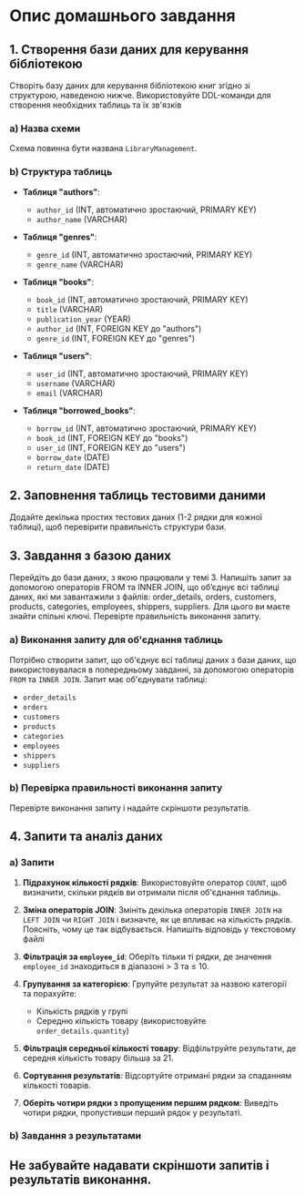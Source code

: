 # Опис домашнього завдання

## 1. Створення бази даних для керування бібліотекою
Створіть базу даних для керування бібліотекою книг згідно зі структурою, наведеною нижче. Використовуйте DDL-команди для створення необхідних таблиць та їх зв'язків

### a) Назва схеми
Схема повинна бути названа `LibraryManagement`.

### b) Структура таблиць

- **Таблиця "authors"**:
  - `author_id` (INT, автоматично зростаючий, PRIMARY KEY)
  - `author_name` (VARCHAR)
  
- **Таблиця "genres"**:
  - `genre_id` (INT, автоматично зростаючий, PRIMARY KEY)
  - `genre_name` (VARCHAR)
  
- **Таблиця "books"**:
  - `book_id` (INT, автоматично зростаючий, PRIMARY KEY)
  - `title` (VARCHAR)
  - `publication_year` (YEAR)
  - `author_id` (INT, FOREIGN KEY до "authors")
  - `genre_id` (INT, FOREIGN KEY до "genres")
  
- **Таблиця "users"**:
  - `user_id` (INT, автоматично зростаючий, PRIMARY KEY)
  - `username` (VARCHAR)
  - `email` (VARCHAR)
  
- **Таблиця "borrowed_books"**:
  - `borrow_id` (INT, автоматично зростаючий, PRIMARY KEY)
  - `book_id` (INT, FOREIGN KEY до "books")
  - `user_id` (INT, FOREIGN KEY до "users")
  - `borrow_date` (DATE)
  - `return_date` (DATE)

## 2. Заповнення таблиць тестовими даними
Додайте декілька простих тестових даних (1-2 рядки для кожної таблиці), щоб перевірити правильність структури бази.

## 3. Завдання з базою даних
Перейдіть до бази даних, з якою працювали у темі 3. Напишіть запит за допомогою операторів FROM та INNER JOIN, що об’єднує всі таблиці даних, які ми завантажили з файлів: order_details, orders, customers, products, categories, employees, shippers, suppliers. Для цього ви маєте знайти спільні ключі.
Перевірте правильність виконання запиту.

### a) Виконання запиту для об'єднання таблиць

Потрібно створити запит, що об'єднує всі таблиці даних з бази даних, що використовувалася в попередньому завданні, за допомогою операторів `FROM` та `INNER JOIN`. Запит має об'єднувати таблиці:

- `order_details`
- `orders`
- `customers`
- `products`
- `categories`
- `employees`
- `shippers`
- `suppliers`

### b) Перевірка правильності виконання запиту

Перевірте виконання запиту і надайте скріншоти результатів.

## 4. Запити та аналіз даних

### a) Запити

1. **Підрахунок кількості рядків**:
   Використовуйте оператор `COUNT`, щоб визначити, скільки рядків ви отримали після об'єднання таблиць.

2. **Зміна операторів JOIN**:
   Змініть декілька операторів `INNER JOIN` на `LEFT JOIN` чи `RIGHT JOIN` і визначте, як це впливає на кількість рядків. Поясніть, чому це так відбувається. Напишіть відповідь у текстовому файлі

3. **Фільтрація за `employee_id`**:
   Оберіть тільки ті рядки, де значення `employee_id` знаходиться в діапазоні > 3 та ≤ 10.

4. **Групування за категорією**:
   Групуйте результат за назвою категорії та порахуйте:
   - Кількість рядків у групі
   - Середню кількість товару (використовуйте `order_details.quantity`)

5. **Фільтрація середньої кількості товару**:
   Відфільтруйте результати, де середня кількість товару більша за 21.

6. **Сортування результатів**:
   Відсортуйте отримані рядки за спаданням кількості товарів.

7. **Оберіть чотири рядки з пропущеним першим рядком**:
   Виведіть чотири рядки, пропустивши перший рядок у результаті.

### b) Завдання з результатами

Не забувайте надавати скріншоти запитів і результатів виконання.
---